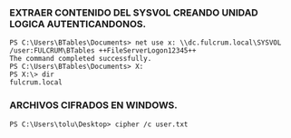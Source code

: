 
### EXTRAER CONTENIDO DEL SYSVOL CREANDO UNIDAD LOGICA AUTENTICANDONOS.
```shell
PS C:\Users\BTables\Documents> net use x: \\dc.fulcrum.local\SYSVOL /user:FULCRUM\BTables ++FileServerLogon12345++
The command completed successfully.
PS C:\Users\BTables\Documents> X:
PS X:\> dir
fulcrum.local
```

### ARCHIVOS CIFRADOS EN WINDOWS.
```shell
PS C:\Users\tolu\Desktop> cipher /c user.txt
```